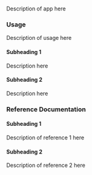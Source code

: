# **<myApp>**
Description of app here
### **Usage**
Description of usage here
#### **Subheading 1**
Description here
#### **Subheading 2**
Description here
### **Reference Documentation**
#### **Subheading 1**
Description of reference 1 here
#### **Subheading 2**
Description of reference 2 here